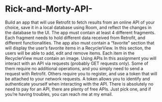 # Rick-and-Morty-API-
Build an app that will use Retrofit to fetch results from an online API of your choice, save it in a local database using Room, and reflect the changes in the database to the UI. The app must contain at least 4 different fragments. Each fragment needs to hold different data received from Retrofit, and different functionalities.
The app also must contain a “favorite” section that will display the user’s favorite items in a RecyclerView. In this section, the users will be able to add, edit and remove items. Each item in the RecyclerView must contain an image.
Using APIs
In this assignment you will interact with an API via requests (probably GET requests only). Some of them require no additional operations, and you simply need to send a request with Retrofit. Others require you to register, and use a token that will be attached to your network requests. A token allows you to identify and authenticate yourself when interacting with the API. 
There is absolutely no need to pay for an API, there are plenty of free APIs. Just pick one, and if you’re having troubles, you can reach me at my email.
